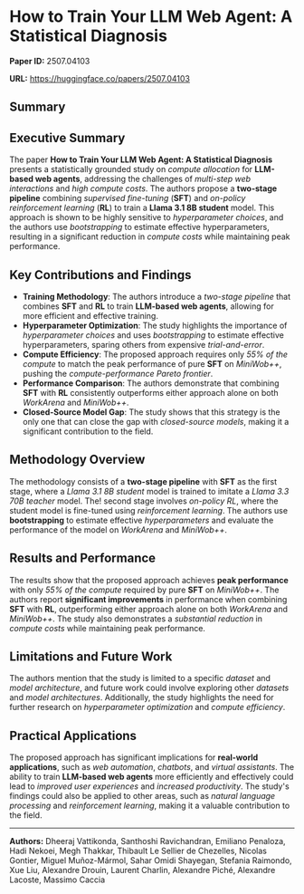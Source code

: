 # How to Train Your LLM Web Agent: A Statistical Diagnosis

**Paper ID:** 2507.04103

**URL:** https://huggingface.co/papers/2507.04103

## Summary

## Executive Summary
The paper **How to Train Your LLM Web Agent: A Statistical Diagnosis** presents a statistically grounded study on *compute allocation* for **LLM-based web agents**, addressing the challenges of *multi-step web interactions* and *high compute costs*. The authors propose a **two-stage pipeline** combining *supervised fine-tuning* (**SFT**) and *on-policy reinforcement learning* (**RL**) to train a **Llama 3.1 8B student** model. This approach is shown to be highly sensitive to *hyperparameter choices*, and the authors use *bootstrapping* to estimate effective hyperparameters, resulting in a significant reduction in *compute costs* while maintaining peak performance.

## Key Contributions and Findings
* **Training Methodology**: The authors introduce a *two-stage pipeline* that combines **SFT** and **RL** to train **LLM-based web agents**, allowing for more efficient and effective training.
* **Hyperparameter Optimization**: The study highlights the importance of *hyperparameter choices* and uses *bootstrapping* to estimate effective hyperparameters, sparing others from expensive *trial-and-error*.
* **Compute Efficiency**: The proposed approach requires only *55% of the compute* to match the peak performance of pure **SFT** on *MiniWob++*, pushing the *compute-performance Pareto frontier*.
* **Performance Comparison**: The authors demonstrate that combining **SFT** with **RL** consistently outperforms either approach alone on both *WorkArena* and *MiniWob++*.
* **Closed-Source Model Gap**: The study shows that this strategy is the only one that can close the gap with *closed-source models*, making it a significant contribution to the field.

## Methodology Overview
The methodology consists of a **two-stage pipeline** with **SFT** as the first stage, where a *Llama 3.1 8B student* model is trained to imitate a *Llama 3.3 70B teacher* model. The! second stage involves *on-policy RL*, where the student model is fine-tuned using *reinforcement learning*. The authors use **bootstrapping** to estimate effective *hyperparameters* and evaluate the performance of the model on *WorkArena* and *MiniWob++*.

## Results and Performance
The results show that the proposed approach achieves **peak performance** with only *55% of the compute* required by pure **SFT** on *MiniWob++*. The authors report **significant improvements** in performance when combining **SFT** with **RL**, outperforming either approach alone on both *WorkArena* and *MiniWob++*. The study also demonstrates a *substantial reduction* in *compute costs* while maintaining peak performance.

## Limitations and Future Work
The authors mention that the study is limited to a specific *dataset* and *model architecture*, and future work could involve exploring other *datasets* and *model architectures*. Additionally, the study highlights the need for further research on *hyperparameter optimization* and *compute efficiency*.

## Practical Applications
The proposed approach has significant implications for **real-world applications**, such as *web automation*, *chatbots*, and *virtual assistants*. The ability to train **LLM-based web agents** more efficiently and effectively could lead to *improved user experiences* and *increased productivity*. The study's findings could also be applied to other areas, such as *natural language processing* and *reinforcement learning*, making it a valuable contribution to the field.

---

**Authors:** Dheeraj Vattikonda, Santhoshi Ravichandran, Emiliano Penaloza, Hadi Nekoei, Megh Thakkar, Thibault Le Sellier de Chezelles, Nicolas Gontier, Miguel Muñoz-Mármol, Sahar Omidi Shayegan, Stefania Raimondo, Xue Liu, Alexandre Drouin, Laurent Charlin, Alexandre Piché, Alexandre Lacoste, Massimo Caccia
